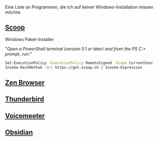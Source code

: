 Eine Liste an Programmen, die ich auf keiner Windows-Installation missen möchte.
## [Scoop](https://scoop.sh/)
Windows Paket-Installer

"_Open a PowerShell terminal (version 5.1 or later) and from the PS C:\> prompt, run:_"

```bash
Set-ExecutionPolicy -ExecutionPolicy RemoteSigned -Scope CurrentUser
Invoke-RestMethod -Uri https://get.scoop.sh | Invoke-Expression
```

## [Zen Browser](https://zen-browser.app/)


## [Thunderbird](https://www.thunderbird.net/)

## [Voicemeeter](https://vb-audio.com/Voicemeeter/potato.htm)

## [Obsidian](https://obsidian.md/)